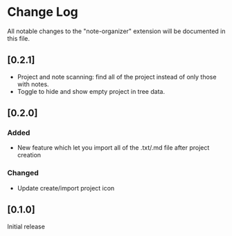 # Change Log

All notable changes to the "note-organizer" extension will be documented in this file.

## [0.2.1]
 - Project and note scanning: find all of the project instead of only those with notes.
 - Toggle to hide and show empty project in tree data.

## [0.2.0]

### Added
 - New feature which let you import all of the .txt/.md file after project creation

### Changed
 - Update create/import project icon

## [0.1.0]

Initial release
